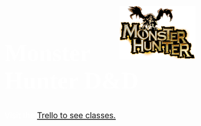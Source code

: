 <html>
<head>
<style>
h1{
    color: white;
    font-size: 450%;
    border: none;
}
p{
    color: white;
    font-size: 150%;
}
body{
    background-image: url('scroll.png');
}
img{
    width: 200px;
    length: 500px;
}
</style>
</head>
<body>
<img src="Monster_Hunter_logo.png" style="float: right;"/>
<h1 style="font-family:georgia;">Monster Hunter D&D</h1>
<p>Visit the <a href="https://trello.com/b/lKYwWazM/dnd">Trello to see classes.</p>

</body>
</html>